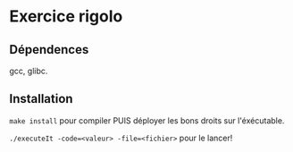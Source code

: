 # Exercice rigolo
## Dépendences 

gcc, glibc.

## Installation

`make install` pour compiler PUIS déployer les bons droits sur l'éxécutable.

`./executeIt -code=<valeur> -file=<fichier>` pour le lancer!